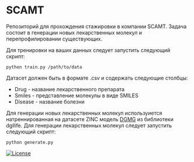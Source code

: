# SCAMT

Репозиторий для прохождения стажировки в компании SCAMT. Задача состоит в генерации новых лекарственных молекул и перепрофилировании существующих.

Для тренировки на ваших данных следует запустить следующий скрипт:
```
python train.py /path/to/data
```
Датасет должен быть в формате .csv и содержать следующие столбцы:
- Drug - название лекарственного препарата
- Smiles - представление молекулы в виде SMILES
- Disease - название болезни

Для генерации новых лекарственных молекул используиется натреннированная на датасете ZINC модель [DGMG](https://lifesci.dgl.ai/api/model.pretrain.htmls) из библиотеки dgllife. Для генерации лекарственных молекул следует запустить следующий скрипт:
```
python generate.py
```


[![License](https://img.shields.io/badge/License-MIT-blue.svg)](https://opensource.org/licenses/MIT)